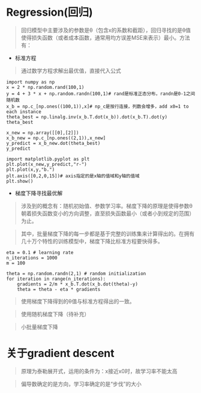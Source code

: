 # Regression(回归)
> 回归模型中主要涉及的参数是θ（包含x的系数和截距），回归寻找的是θ值使得损失函数（或者成本函数，通常用均方误差MSE来表示）最小。方法有：
* 标准方程
> 通过数学方程求解出最优值，直接代入公式
```
import numpy as np
x = 2 * np.random.rand(100,1)
y = 4 + 3 * x + np.random.randn(100,1)# rand是标准正态分布，randn是0-1之间随机数
x_b = np.c_[np.ones((100,1)),x]# np_c是按行连接，列数会增多，add x0=1 to each instance
theta_best = np.linalg.inv(x_b.T.dot(x_b)).dot(x_b.T).dot(y)
theta_best

x_new = np.array([[0],[2]])
x_b_new = np.c_[np.ones((2,1)),x_new]
y_predict = x_b_new.dot(theta_best)
y_predict

import matplotlib.pyplot as plt
plt.plot(x_new,y_predict,"r-")
plt.plot(x,y,"b.")
plt.axis([0,2,0,15])# axis指定的是x轴的值域和y轴的值域
plt.show()
```
* 梯度下降寻找最优解
> 涉及到的概念有：随机初始值、参数学习率。梯度下降的原理是使得参数θ朝着损失函数变小的方向调整，直至损失函数最小（或者小到规定的范围）为止。

> 其中，批量梯度下降的每一步都是基于完整的训练集来计算得出的。在拥有几十万个特性的训练模型中，梯度下降比标准方程要快得多。
```
eta = 0.1 # learning rate
n_iterations = 1000
m = 100

theta = np.random.randn(2,1) # random initialization
for iteration in range(n_iterations):
    gradients = 2/m * x_b.T.dot(x_b.dot(theta)-y)
    theta = theta - eta * gradients
```
> 使用梯度下降得到的θ值与标准方程得出的一致。

> 使用随机梯度下降（待补充）

> 小批量梯度下降
# 关于gradient descent
> 原理为泰勒展开式，运用的条件为：x接近x0时，故学习率不能太高

> 偏导数确定的是方向，学习率确定的是“步伐”的大小
